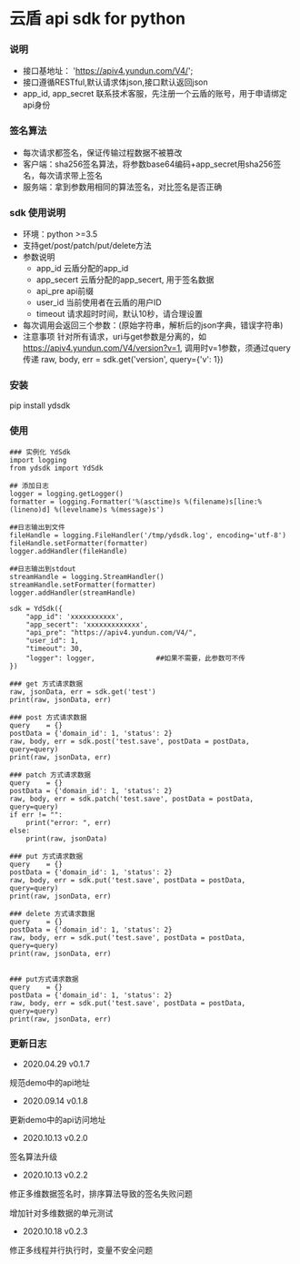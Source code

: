 # 云盾 api sdk for python

### 说明

* 接口基地址： 'https://apiv4.yundun.com/V4/';
* 接口遵循RESTful,默认请求体json,接口默认返回json
* app_id, app_secret 联系技术客服，先注册一个云盾的账号，用于申请绑定api身份

### 签名算法

* 每次请求都签名，保证传输过程数据不被篡改
* 客户端：sha256签名算法，将参数base64编码+app_secret用sha256签名，每次请求带上签名
* 服务端：拿到参数用相同的算法签名，对比签名是否正确

### sdk 使用说明

* 环境：python >=3.5
* 支持get/post/patch/put/delete方法
* 参数说明
    * app_id 云盾分配的app_id
    * app_secert 云盾分配的app_secert, 用于签名数据
    * api_pre api前缀
    * user_id 当前使用者在云盾的用户ID
    * timeout 请求超时时间，默认10秒，请合理设置
* 每次调用会返回三个参数：(原始字符串，解析后的json字典，错误字符串)
* 注意事项
    针对所有请求，uri与get参数是分离的，如 https://apiv4.yundun.com/V4/version?v=1, 调用时v=1参数，须通过query传递
        raw, body, err = sdk.get('version', query={'v': 1})

### 安装

pip install ydsdk

### 使用

```
### 实例化 YdSdk
import logging
from ydsdk import YdSdk

## 添加日志
logger = logging.getLogger()
formatter = logging.Formatter('%(asctime)s %(filename)s[line:%(lineno)d] %(levelname)s %(message)s')

##日志输出到文件
fileHandle = logging.FileHandler('/tmp/ydsdk.log', encoding='utf-8')
fileHandle.setFormatter(formatter)
logger.addHandler(fileHandle)

##日志输出到stdout
streamHandle = logging.StreamHandler()
streamHandle.setFormatter(formatter)
logger.addHandler(streamHandle)

sdk = YdSdk({
    "app_id": 'xxxxxxxxxxx',
    "app_secert": 'xxxxxxxxxxxxx', 
    "api_pre": "https://apiv4.yundun.com/V4/",
    "user_id": 1, 
    "timeout": 30,
    "logger": logger,               ##如果不需要，此参数可不传
})

### get 方式请求数据
raw, jsonData, err = sdk.get('test')
print(raw, jsonData, err)

### post 方式请求数据
query    = {}
postData = {'domain_id': 1, 'status': 2}
raw, body, err = sdk.post('test.save', postData = postData, query=query)
print(raw, jsonData, err)

### patch 方式请求数据
query    = {}
postData = {'domain_id': 1, 'status': 2}
raw, body, err = sdk.patch('test.save', postData = postData, query=query)
if err != "":
    print("error: ", err)
else:
    print(raw, jsonData)

### put 方式请求数据
query    = {}
postData = {'domain_id': 1, 'status': 2}
raw, body, err = sdk.put('test.save', postData = postData, query=query)
print(raw, jsonData, err)

### delete 方式请求数据
query    = {}
postData = {'domain_id': 1, 'status': 2}
raw, body, err = sdk.put('test.save', postData = postData, query=query)
print(raw, jsonData, err)


### put方式请求数据
query    = {}
postData = {'domain_id': 1, 'status': 2}
raw, body, err = sdk.put('test.save', postData = postData, query=query)
print(raw, jsonData, err)
```

### 更新日志

* 2020.04.29 v0.1.7

规范demo中的api地址

* 2020.09.14 v0.1.8

更新demo中的api访问地址


* 2020.10.13 v0.2.0

签名算法升级

* 2020.10.13 v0.2.2

修正多维数据签名时，排序算法导致的签名失败问题

增加针对多维数据的单元测试

* 2020.10.18 v0.2.3

修正多线程并行执行时，变量不安全问题
